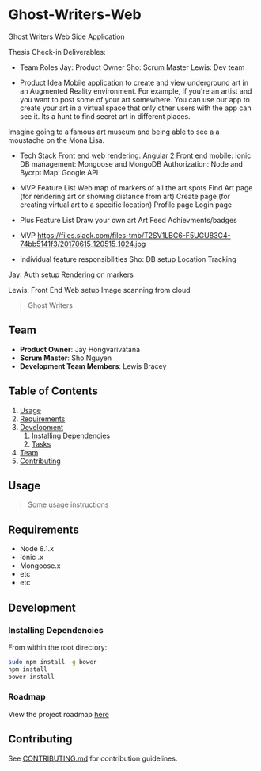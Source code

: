 # Ghost-Writers-Web
Ghost Writers Web Side Application

Thesis Check-in Deliverables:
- Team Roles
Jay: Product Owner
Sho: Scrum Master
Lewis: Dev team

- Product Idea
Mobile application to create and view underground art in an Augmented Reality environment.
For example, If you're an artist and you want to post some of your art somewhere. You can use our app to create your art in a virtual space that only other users with the app can see it.
Its a hunt to find secret art in different places.

Imagine going to a famous art museum and being able to see a a moustache on the Mona Lisa. 

- Tech Stack
Front end web rendering: Angular 2
Front end mobile: Ionic
DB management: Mongoose and MongoDB
Authorization: Node and Bycrpt
Map: Google API

- MVP Feature List
Web map of markers of all the art spots
Find Art page (for rendering art or showing distance from art)
Create page (for creating virtual art to a specific location)
Profile page
Login page

- Plus Feature List
Draw your own art
Art Feed
Achievments/badges


- MVP 
https://files.slack.com/files-tmb/T2SV1LBC6-F5UGU83C4-74bb5141f3/20170615_120515_1024.jpg


- Individual feature responsibilities
Sho:  DB setup 
      Location Tracking

Jay: Auth setup
     Rendering on markers

Lewis:  Front End Web setup
        Image scanning from cloud





> Ghost Writers

## Team

  - __Product Owner__: Jay Hongvarivatana
  - __Scrum Master__: Sho Nguyen
  - __Development Team Members__: Lewis Bracey

## Table of Contents

1. [Usage](#Usage)
1. [Requirements](#requirements)
1. [Development](#development)
    1. [Installing Dependencies](#installing-dependencies)
    1. [Tasks](#tasks)
1. [Team](#team)
1. [Contributing](#contributing)

## Usage

> Some usage instructions

## Requirements

- Node 8.1.x
- Ionic .x
- Mongoose.x
- etc
- etc

## Development

### Installing Dependencies

From within the root directory:

```sh
sudo npm install -g bower
npm install
bower install
```

### Roadmap

View the project roadmap [here](LINK_TO_PROJECT_ISSUES)


## Contributing

See [CONTRIBUTING.md](https://github.com/unexpected-lion/ourglass/blob/master/contributing.md) for contribution guidelines.